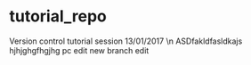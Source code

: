 # tutorial_repo
Version control tutorial session 13/01/2017 \n
ASDfakldfasldkajs
hjhjghgfhgjhg
pc edit
new branch edit

